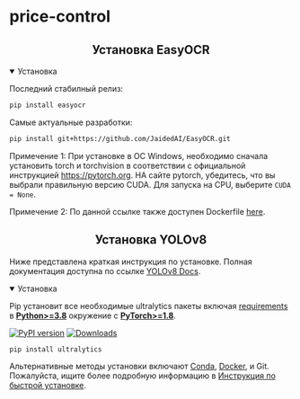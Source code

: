 # price-control

## <div align="center">Установка EasyOCR</div>

<details open>
<summary>Установка</summary>


Последний стабилный релиз:

``` bash
pip install easyocr
```

Самые актуальные разработки:

``` bash
pip install git+https://github.com/JaidedAI/EasyOCR.git
```

Примечение 1: При установке в ОС Windows, необходимо сначала установить torch и torchvision в соответствии с официальной инструкцией https://pytorch.org. НА сайте pytorch, убедитесь, что вы выбрали правильную версию CUDA. Для запуска на CPU, выберите `CUDA = None`.

Примечение 2: По данной ссылке также доступен Dockerfile [here](https://github.com/JaidedAI/EasyOCR/blob/master/Dockerfile).
</details>

## <div align="center">Установка YOLOv8</div>

Ниже представлена краткая инструкция по установке. Полная документация доступна по ссылке [YOLOv8 Docs](https://docs.ultralytics.com).

<details open>
<summary>Установка</summary>

Pip установит все необходимые ultralytics пакеты включая [requirements](https://github.com/ultralytics/ultralytics/blob/main/pyproject.toml) в [**Python>=3.8**](https://www.python.org/) окружение с  [**PyTorch>=1.8**](https://pytorch.org/get-started/locally/).

[![PyPI version](https://badge.fury.io/py/ultralytics.svg)](https://badge.fury.io/py/ultralytics) [![Downloads](https://static.pepy.tech/badge/ultralytics)](https://pepy.tech/project/ultralytics)

```bash
pip install ultralytics
```

Альтернативные методы установки включают [Conda](https://anaconda.org/conda-forge/ultralytics), [Docker](https://hub.docker.com/r/ultralytics/ultralytics), и Git. Пожалуйста, ищите более подробную информацию в [Инструкция по быстрой установке](https://docs.ultralytics.com/quickstart).

</details>
